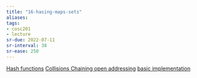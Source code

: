 ```yaml
---
title: "16-hasing-maps-sets"
aliases: 
tags: 
- cosc201
- lecture
sr-due: 2022-07-11
sr-interval: 38
sr-ease: 250
---
```


[Hash functions](notes/hash-map.md#Hash%20functions)
[Collisions Chaining open addressing](notes/hash-map.md#Collisions%20Chaining%20open%20addressing)
[basic implementation](notes/hash-map.md#basic%20implementation)
